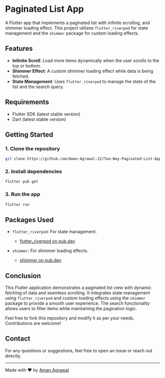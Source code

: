 # Paginated List App

A Flutter app that implements a paginated list with infinite scrolling, and shimmer loading effect. This project utilizes `flutter_riverpod` for state management and the `shimmer` package for custom loading effects.

## Features

- **Infinite Scroll**: Load more items dynamically when the user scrolls to the top or bottom.
- **Shimmer Effect**: A custom shimmer loading effect while data is being fetched.
- **State Management**: Uses `flutter_riverpod` to manage the state of the list and the search query.

## Requirements

- Flutter SDK (latest stable version)
- Dart (latest stable version)

## Getting Started

### 1. Clone the repository

```bash
git clone https://github.com/Aman-Agrawal-22/Two-Way-Paginated-List-App.git
```

### 2. Install dependencies
```bash
flutter pub get
```

### 3. Run the app
```bash
flutter run
```

## Packages Used

- `flutter_riverpod`: For state management.
  - [flutter_riverpod on pub.dev](https://pub.dev/packages/flutter_riverpod)
  
- `shimmer`: For shimmer loading effects.
  - [shimmer on pub.dev](https://pub.dev/packages/shimmer)

## Conclusion

This Flutter application demonstrates a paginated list view with dynamic fetching of data and seamless scrolling. It integrates state management using `flutter_riverpod` and custom loading effects using the `shimmer` package to provide a smooth user experience. The search functionality allows users to filter items while maintaining the pagination logic.

Feel free to fork this repository and modify it as per your needs. Contributions are welcome!


## Contact

For any questions or suggestions, feel free to open an issue or reach out directly.

---
Made with ❤️ by [Aman Agrawal]([https://github.com/Aman-Agrawal-22])



